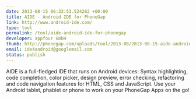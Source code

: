 ```yaml
---
date: 2013-08-15 06:33:53.524282 +00:00
title: AIDE - Android IDE for PhoneGap
link: http://www.android-ide.com/
type: tool
permalink: /tool/aide-android-ide-for-phonegap
developer: appfour GmbH
thumb: http://phonegap.com/uploads/tool/2013-08/2013-08-15-aide-android-ide-for-phonegap.png
email: ide4android@googlemail.com
status: publish
---
```


AIDE is a full-fledged IDE that runs on Android devices: Syntax highlighting, code completion, color picker, design preview, error checking, refactoring and code navigation features for HTML, CSS and JavaScript. Use your Android tablet, phablet or phone to work on your PhoneGap Apps on the go!
